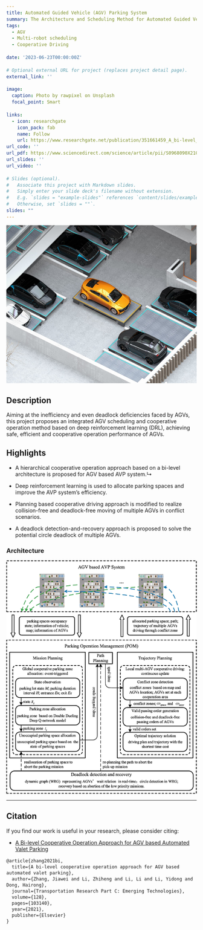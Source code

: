 ```yaml
---
title: Automated Guided Vehicle (AGV) Parking System
summary: The Architecture and Scheduling Method for Automated Guided Vehicle (AGV) Parking System
tags: 
  - AGV
  - Multi-robot scheduling
  - Cooperative Driving

date: '2023-06-23T00:00:00Z'

# Optional external URL for project (replaces project detail page).
external_link: ''

image:
  caption: Photo by rawpixel on Unsplash
  focal_point: Smart

links:
  - icon: researchgate
    icon_pack: fab
    name: Follow
    url: https://www.researchgate.net/publication/351661459_A_bi-level_cooperative_operation_approach_for_AGV_based_automated_valet_parking
url_code: ''
url_pdf: https://www.sciencedirect.com/science/article/pii/S0968090X21001583
url_slides: ''
url_video: ''

# Slides (optional).
#   Associate this project with Markdown slides.
#   Simply enter your slide deck's filename without extension.
#   E.g. `slides = "example-slides"` references `content/slides/example-slides.md`.
#   Otherwise, set `slides = ""`.
slides: ""
---
```


![avatar](./Environment_illustration.jpg)

## Description
Aiming at the inefficiency and even deadlock deficiencies faced by AGVs, this project proposes an integrated AGV scheduling and cooperative operation method based on deep reinforcement learning (DRL),
achieving safe, efficient and cooperative operation performance of AGVs.

## Highlights
+ A hierarchical cooperative operation approach based on a bi-level architecture is proposed for AGV based AVP system.↳

+ Deep reinforcement learning is used to allocate parking spaces and improve the AVP system’s efficiency. 

+ Planning based cooperative driving approach is modified to realize collision-free and deadlock-free moving of multiple AGVs in conflict scenarios.

+ A deadlock detection-and-recovery approach is proposed to solve the potential circle deadlock of multiple AGVs.

### Architecture
![avatar](./Architecture.jpg)


---

  
## Citation
If you find our work is useful in your research, please consider citing:

+ [A Bi-level Cooperative Operation Approach for AGV based Automated Valet Parking](https://jiaweizhang.netlify.app/publication/a-bi-level-cooperative-operation-approach-for-agv-based-automated-valet-parking/)
```
@article{zhang2021bi,
  title={A bi-level cooperative operation approach for AGV based automated valet parking},
  author={Zhang, Jiawei and Li, Zhiheng and Li, Li and Li, Yidong and Dong, Hairong},
  journal={Transportation Research Part C: Emerging Technologies},
  volume={128},
  pages={103140},
  year={2021},
  publisher={Elsevier}
}
```
